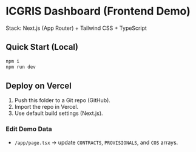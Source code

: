 # ICGRIS Dashboard (Frontend Demo)

Stack: Next.js (App Router) + Tailwind CSS + TypeScript

## Quick Start (Local)
```bash
npm i
npm run dev
```

## Deploy on Vercel
1. Push this folder to a Git repo (GitHub).
2. Import the repo in Vercel.
3. Use default build settings (Next.js).

### Edit Demo Data
- `/app/page.tsx` → update `CONTRACTS`, `PROVISIONALS`, and `COS` arrays.
